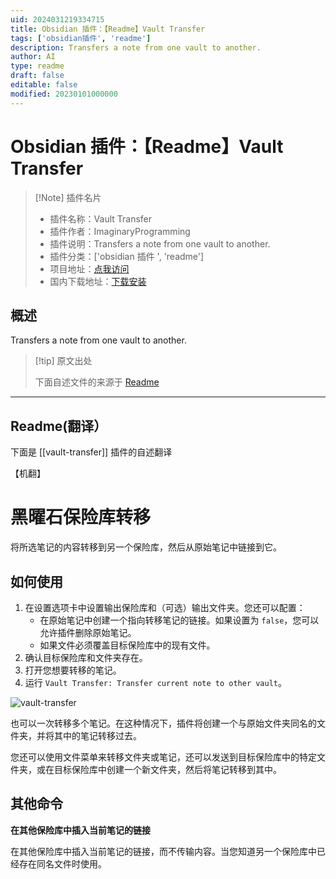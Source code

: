 ```yaml
---
uid: 2024031219334715
title: Obsidian 插件：【Readme】Vault Transfer
tags: ['obsidian插件', 'readme']
description: Transfers a note from one vault to another.
author: AI
type: readme
draft: false
editable: false
modified: 20230101000000
---
```


# Obsidian 插件：【Readme】Vault Transfer

> [!Note] 插件名片
> - 插件名称：Vault Transfer
> - 插件作者：ImaginaryProgramming
> - 插件说明：Transfers a note from one vault to another.
> - 插件分类：['obsidian 插件 ', 'readme']
> - 项目地址：[点我访问](https://github.com/ImaginaryProgramming/obsidian-vault-transfer)
> - 国内下载地址：[下载安装](https://pkmer.cn/products/plugin/pluginMarket/?vault-transfer)

## 概述

Transfers a note from one vault to another.

> [!tip] 原文出处
>
>下面自述文件的来源于 [Readme](https://ghproxy.net/https://raw.githubusercontent.com/ImaginaryProgramming/obsidian-vault-transfer/main/README.md)

---

## Readme(翻译）

下面是 [[vault-transfer]] 插件的自述翻译

【机翻】

# 黑曜石保险库转移

将所选笔记的内容转移到另一个保险库，然后从原始笔记中链接到它。

## 如何使用

1. 在设置选项卡中设置输出保险库和（可选）输出文件夹。您还可以配置：
    - 在原始笔记中创建一个指向转移笔记的链接。如果设置为 `false`，您可以允许插件删除原始笔记。
    - 如果文件必须覆盖目标保险库中的现有文件。
2. 确认目标保险库和文件夹存在。
3. 打开您想要转移的笔记。
4. 运行 `Vault Transfer: Transfer current note to other vault`。

![vault-transfer](https://cdn.pkmer.cn/covers/vault-transfer_1_0.gif!pkmer)

也可以一次转移多个笔记。在这种情况下，插件将创建一个与原始文件夹同名的文件夹，并将其中的笔记转移过去。

您还可以使用文件菜单来转移文件夹或笔记，还可以发送到目标保险库中的特定文件夹，或在目标保险库中创建一个新文件夹，然后将笔记转移到其中。

## 其他命令

**在其他保险库中插入当前笔记的链接**

在其他保险库中插入当前笔记的链接，而不传输内容。当您知道另一个保险库中已经存在同名文件时使用。
